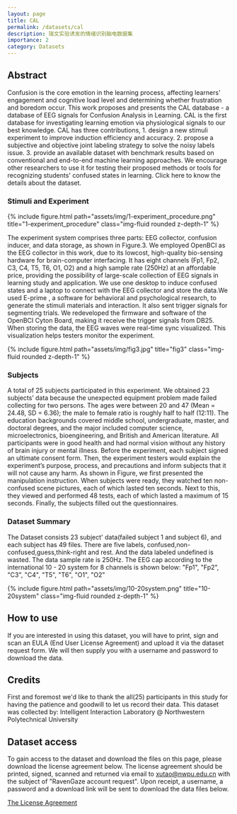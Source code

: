 ```yaml
---
layout: page
title: CAL
permalink: /datasets/cal
description: 瑞文实验诱发的情绪识别脑电数据集
importance: 2
category: Datasets
---
```


## Abstract
Confusion is the core emotion in the learning process, affecting learners' engagement and cognitive load level and determining whether frustration and boredom occur. This work proposes and presents the CAL database - a database of EEG signals for Confusion Analysis in Learning. CAL is the first database for investigating learning emotion via physiological signals to our best knowledge. CAL has three contributions, 1. design a new stimuli experiment to improve induction efficiency and accuracy. 2. propose a subjective and objective joint labeling strategy to solve the noisy labels issue. 3. provide an available dataset with benchmark results based on conventional and end-to-end machine learning approaches. We encourage other researchers to use it for testing their proposed methods or tools for recognizing students' confused states in learning. Click here to know the details about the dataset.

### Stimuli and Experiment

<div class="row justify-content-sm-center">
    <div class="col-sm-10 mt-3 mt-md-0">
        {% include figure.html path="assets/img/1-experiment_procedure.png" title="1-experiment_procedure" class="img-fluid rounded z-depth-1" %}
    </div>
</div>

The experiment system comprises three parts: EEG collector, confusion inducer, and data storage, as shown in Figure.3. We employed OpenBCI as the EEG collector in this work, due to its lowcost, high-quality bio-sensing hardware for brain-computer interfacing. It has eight channels (Fp1, Fp2, C3, C4, T5, T6, O1, O2) and a high sample rate (250Hz) at an affordable price, providing the possibility of large-scale collection of EEG signals in learning study and application. We use one desktop to induce confused states and a laptop to connect with the EEG collector and store the data.We used E-prime , a software for behavioral and psychological research, to generate the stimuli materials and interaction. It also sent trigger signals for segmenting trials. We redeveloped the firmware and software of the OpenBCI Cyton Board, making it receive the trigger signals from DB25. When storing the data, the EEG waves were real-time sync visualized. This visualization helps testers monitor the experiment.

<div class="row justify-content-sm-center">
    <div class="col-sm-10 mt-3 mt-md-0">
        {% include figure.html path="assets/img/fig3.jpg" title="fig3" class="img-fluid rounded z-depth-1" %}
    </div>
</div>

### Subjects
A total of 25 subjects participated in this experiment. We obtained 23 subjects’ data because the unexpected equipment problem made failed collecting for two persons. The ages were between 20 and 47 (Mean = 24.48, SD = 6.36); the male to female ratio is roughly half to half (12:11). The education backgrounds covered middle school, undergraduate, master, and doctoral degrees, and the major included computer science, microelectronics, bioengineering, and British and American literature. All participants were in good health and had normal vision without any history of brain injury or mental illness. Before the experiment, each subject signed an ultimate consent form. Then, the experiment testers would explain the experiment’s purpose, process, and precautions and inform subjects that it will not cause any harm. As shown in Figure, we first presented the manipulation instruction. When subjects were ready, they watched ten non-confused scene pictures, each of which lasted ten seconds. Next to this, they viewed and performed 48 tests, each of which lasted a maximum of 15 seconds. Finally, the subjects filled out the questionnaires.

### Dataset Summary
The Dataset consists 23 subject' data(failed subject 1 and subject 6), and each subject has 49 files. There are five labels, confused,non-confused,guess,think-right and rest. And the data labeled undefined is wasted. The data sample rate is 250Hz. The EEG cap according to the international 10 - 20 system for 8 channels is shown below: "Fp1", "Fp2", "C3", "C4", "T5", "T6", "O1", "O2"

<div class="row justify-content-sm-center">
    <div class="col-sm-10 mt-3 mt-md-0">
        {% include figure.html path="assets/img/10-20system.png" title="10-20system" class="img-fluid rounded z-depth-1" %}
    </div>
</div>


## How to use
If you are interested in using this dataset, you will have to print, sign and scan an EULA (End User License Agreement) and upload it via the dataset request form. We will then supply you with a username and password to download the data.

## Credits
First and foremost we'd like to thank the all(25) participants in this study for having the patience and goodwill to let us record their data. This dataset was collected by: Intelligent Interaction Laboratory @ Northwestern Polytechnical University

## Dataset access

To gain access to the dataset and download the files on this page, please download the license agreement below. The license agreement should be printed, signed, scanned and returned via email to <a href="mailto:xutao@nwpu.edu.cn">xutao@nwpu.edu.cn</a> with the subject of "RavenGaze account request". Upon receipt, a username, a password and a download link will be sent to download the data files below.

[The License Agreement](/assets/pdf/license_RavenGaze.pdf)

